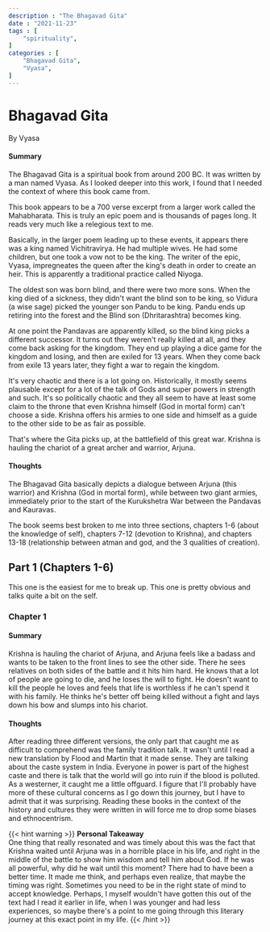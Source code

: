 ```yaml
---
description : "The Bhagavad Gita"
date : "2021-11-23"
tags : [
    "spirituality",
]
categories : [
    "Bhagavad Gita",
    "Vyasa",
]
---
```


# Bhagavad Gita
By Vyasa

#### Summary
The Bhagavad Gita is a spiritual book from around 200 BC. It was written by a man named Vyasa. As I looked deeper into this work, I found that I needed the context of where this book came from.

This book appears to be a 700 verse excerpt from a larger work called the Mahabharata. This is truly an epic poem and is thousands of pages long. It reads very much like a relegious text to me.

Basically, in the larger poem leading up to these events, it appears there was a king named Vichitravirya. He had multiple wives. He had some children, but one took a vow not to be the king. The writer of the epic, Vyasa, impregneates the queen after the king's death in order to create an heir. This is apparently a traditional practice called Niyoga. 

The oldest son was born blind, and there were two more sons. When the king died of a sickness, they didn't want the blind son to be king, so Vidura (a wise sage) picked the younger son Pandu to be king. Pandu ends up retiring into the forest and the Blind son (Dhritarashtra) becomes king.

At one point the Pandavas are apparently killed, so the blind king picks a different successor. It turns out they weren't really killed at all, and they come back asking for the kingdom. They end up playing a dice game for the kingdom and losing, and then are exiled for 13 years. When they come back from exile 13 years later, they fight a war to regain the kingdom.

It's very chaotic and there is a lot going on. Historically, it mostly seems plausable except for a lot of the talk of Gods and super powers in strength and such. It's so politically chaotic and they all seem to have at least some claim to the throne that even Krishna himself (God in mortal form) can't choose a side. Krishna offers his armies to one side and himself as a guide to the other side to be as fair as possible.

That's where the Gita picks up, at the battlefield of this great war. Krishna is hauling the chariot of a great archer and warrior, Arjuna.

#### Thoughts
The Bhagavad Gita basically depicts a dialogue between Arjuna (this warrior) and Krishna (God in mortal form), while between two giant armies, immediately prior to the start of the Kurukshetra War between the Pandavas and Kauravas.

The book seems best broken to me into three sections, chapters 1-6 (about the knowledge of self), chapters 7-12 (devotion to Krishna), and chapters 13-18 (relationship between atman and god, and the 3 qualities of creation).

## Part 1 (Chapters 1-6)
This one is the easiest for me to break up. This one is pretty obvious and talks quite a bit on the self.

### Chapter 1
#### Summary
Krishna is hauling the chariot of Arjuna, and Arjuna feels like a badass and wants to be taken to the front lines to see the other side. There he sees relatives on both sides of the battle and it hits him hard. He knows that a lot of people are going to die, and he loses the will to fight. He doesn't want to kill the people he loves and feels that life is worthless if he can't spend it with his family. He thinks he's better off being killed without a fight and lays down his bow and slumps into his chariot.

#### Thoughts
After reading three different versions, the only part that caught me as difficult to comprehend was the family tradition talk. It wasn't until I read a new translation by Flood and Martin that it made sense. They are talking about the caste system in India. Everyone in power is part of the highest caste and there is talk that the world will go into ruin if the blood is polluted. As a westerner, it caught me a little offguard. I figure that I'll probably have more of these cultural concerns as I go down this journey, but I have to admit that it was surprising. Reading these books in the context of the history and cultures they were written in will force me to drop some biases and ethnocentrism.

{{< hint warning >}}
**Personal Takeaway**  
One thing that really resonated and was timely about this was the fact that Krishna waited until Arjuna was in a horrible place in his life, and right in the middle of the battle to show him wisdom and tell him about God. If he was all powerful, why did he wait until this moment? There had to have been a better time. It made me think, and perhaps even realize, that maybe the timing was right. Sometimes you need to be in the right state of mind to accept knowledge. Perhaps, I myself wouldn't have gotten this out of the text had I read it earlier in life, when I was younger and had less experiences, so maybe there's a point to me going through this literary journey at this exact point in my life.
{{< /hint >}}
<!--
### Chapter 2
#### Summary
Lorem ipsum
#### Thoughts
Lorem ipsum

{{< hint warning >}}
**Personal Takeaway**  
Lorem ipsum
{{< /hint >}}

### Chapter 3
#### Summary
Lorem ipsum
#### Thoughts
Lorem ipsum

{{< hint warning >}}
**Personal Takeaway**  
Lorem ipsum
{{< /hint >}}

### Chapter 4
#### Summary
Lorem ipsum
#### Thoughts
Lorem ipsum

{{< hint warning >}}
**Personal Takeaway**  
Lorem ipsum
{{< /hint >}}

### Chapter 5
#### Summary
Lorem ipsum
#### Thoughts
Lorem ipsum

{{< hint warning >}}
**Personal Takeaway**  
Lorem ipsum
{{< /hint >}}

### Chapter 6
#### Summary
Lorem ipsum
#### Thoughts
Lorem ipsum

{{< hint warning >}}
**Personal Takeaway**  
Lorem ipsum
{{< /hint >}}

## Part 2 (Chapter 7-12)
### Chapter 7
#### Summary
Lorem ipsum
#### Thoughts
Lorem ipsum

{{< hint warning >}}
**Personal Takeaway**  
Lorem ipsum
{{< /hint >}}

### Chapter 8
#### Summary
Lorem ipsum
#### Thoughts
Lorem ipsum

{{< hint warning >}}
**Personal Takeaway**  
Lorem ipsum
{{< /hint >}}

### Chapter 9
#### Summary
Lorem ipsum
#### Thoughts
Lorem ipsum

{{< hint warning >}}
**Personal Takeaway**  
Lorem ipsum
{{< /hint >}}

### Chapter 10
#### Summary
Lorem ipsum
#### Thoughts
Lorem ipsum

{{< hint warning >}}
**Personal Takeaway**  
Lorem ipsum
{{< /hint >}}

### Chapter 11
#### Summary
Lorem ipsum
#### Thoughts
Lorem ipsum

{{< hint warning >}}
**Personal Takeaway**  
Lorem ipsum
{{< /hint >}}

### Chapter 12
#### Summary
Lorem ipsum
#### Thoughts
Lorem ipsum

{{< hint warning >}}
**Personal Takeaway**  
Lorem ipsum
{{< /hint >}}


## Part 3 (Chapter 13-18)
### Chapter 13
#### Summary
Lorem ipsum
#### Thoughts
Lorem ipsum

{{< hint warning >}}
**Personal Takeaway**  
Lorem ipsum
{{< /hint >}}
### Chapter 14
#### Summary
Lorem ipsum
#### Thoughts
Lorem ipsum

{{< hint warning >}}
**Personal Takeaway**  
Lorem ipsum
{{< /hint >}}

### Chapter 15
#### Summary
Lorem ipsum
#### Thoughts
Lorem ipsum

{{< hint warning >}}
**Personal Takeaway**  
Lorem ipsum
{{< /hint >}}

### Chapter 16
#### Summary
Lorem ipsum
#### Thoughts
Lorem ipsum

{{< hint warning >}}
**Personal Takeaway**  
Lorem ipsum
{{< /hint >}}

### Chapter 17
#### Summary
Lorem ipsum
#### Thoughts
Lorem ipsum

{{< hint warning >}}
**Personal Takeaway**  
Lorem ipsum
{{< /hint >}}

### Chapter 18
#### Summary
Lorem ipsum
#### Thoughts
Lorem ipsum

{{< hint warning >}}
**Personal Takeaway**  
Lorem ipsum
{{< /hint >}}
-->